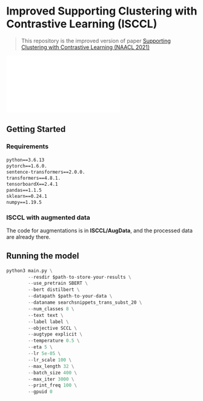 # Improved Supporting Clustering with Contrastive Learning (ISCCL)

>  This repository is the improved version of paper [Supporting Clustering with Contrastive Learning (NAACL 2021)](https://aclanthology.org/2021.naacl-main.427.pdf)

![avatar](ISCCL_method.pdf)

## Getting Started

### Requirements
    python==3.6.13 
    pytorch==1.6.0. 
    sentence-transformers==2.0.0. 
    transformers==4.8.1. 
    tensorboardX==2.4.1
    pandas==1.1.5
    sklearn==0.24.1
    numpy==1.19.5


### ISCCL with augmented data

The code for augmentations is in **ISCCL/AugData**, and the processed data are already there.



## Running the model

```python
python3 main.py \
        --resdir $path-to-store-your-results \
        --use_pretrain SBERT \
        --bert distilbert \
        --datapath $path-to-your-data \
        --dataname searchsnippets_trans_subst_20 \
        --num_classes 8 \
        --text text \
        --label label \
        --objective SCCL \
        --augtype explicit \
        --temperature 0.5 \
        --eta 5 \
        --lr 5e-05 \
        --lr_scale 100 \
        --max_length 32 \
        --batch_size 400 \
        --max_iter 3000 \
        --print_freq 100 \
        --gpuid 0
```



